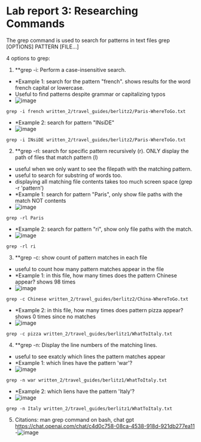 # Lab report 3: Researching Commands
The grep command is used to search for patterns in text files
grep [OPTIONS] PATTERN [FILE...]

4 options to grep:
1. **grep -i: Perform a case-insensitive search.
- *Example 1: search for the pattern "french". shows results for the word french capital or lowercase.
- Useful to find patterns despite grammar or capitalizing typos
- ![image](https://user-images.githubusercontent.com/122493371/218358035-112acbef-f0cd-40a4-bf4d-08228872a4ff.png)

```
grep -i french written_2/travel_guides/berlitz2/Paris-WhereToGo.txt

```

- *Example 2: search for pattern "INsiDE"
- ![image](https://user-images.githubusercontent.com/122493371/218358667-3a5ddb19-2a87-4a50-9108-fb5634eda69c.png)


```
grep -i INsiDE written_2/travel_guides/berlitz2/Paris-WhereToGo.txt

```


2. **grep -rl: search for specific pattern recursively (r). ONLY display the path of files that match pattern (l)
- useful when we only want to see the filepath with the matching pattern. 
- useful to search for substring of words too.
- displaying all matching file contents takes too much screen space (grep -r 'pattern')
- *Example 1: search for pattern "Paris", only show  file paths with the match NOT contents
- ![image](https://user-images.githubusercontent.com/122493371/218359371-45293f67-e5b3-4b06-beaf-a2a8407d348f.png)


```
grep -rl Paris

```


- *Example 2: search for pattern "ri", show only file paths with the match.
- ![image](https://user-images.githubusercontent.com/122493371/218360891-a7cc8d81-dc05-4128-8e7c-3c8737252ca2.png)


```
grep -rl ri
```

3. **grep -c: show count of pattern matches in each file
- useful to count how many pattern matches appear in the file
- *Example 1: in this file, how many times does the pattern Chinese appear? shows 98 times
- ![image](https://user-images.githubusercontent.com/122493371/218360599-d2b79c2e-f4ea-4dcc-a4ca-c592d9ce9495.png)


```
grep -c Chinese written_2/travel_guides/berlitz2/China-WhereToGo.txt
```

- *Example 2: in this file, how many times does pattern pizza appear? shows 0 times since no matches
- ![image](https://user-images.githubusercontent.com/122493371/218361211-103adedd-d3e1-4cf5-bdcb-4574df310988.png)


```
grep -c pizza written_2/travel_guides/berlitz1/WhatToItaly.txt
```

4. **grep -n: Display the line numbers of the matching lines. 
- useful to see exatcly which lines the pattern matches appear
- *Example 1: which lines have the pattern 'war'?
- ![image](https://user-images.githubusercontent.com/122493371/218362076-849a8184-d389-41a0-8ef9-f8c49213b687.png)


```
grep -n war written_2/travel_guides/berlitz1/WhatToItaly.txt
```

- *Example 2: which liens have the pattern 'Italy'?
- ![image](https://user-images.githubusercontent.com/122493371/218362255-7a9d1b57-644a-4c60-8462-1d10ce59cec6.png)


```
grep -n Italy written_2/travel_guides/berlitz1/WhatToItaly.txt
```

5. Citations: man grep command on bash, chat gpt https://chat.openai.com/chat/c4d0c758-08ca-4538-918d-921db277ea11
-![image](https://user-images.githubusercontent.com/122493371/218362379-2585bb5a-4662-4388-bcea-0e1bc2cd6ffc.png)




